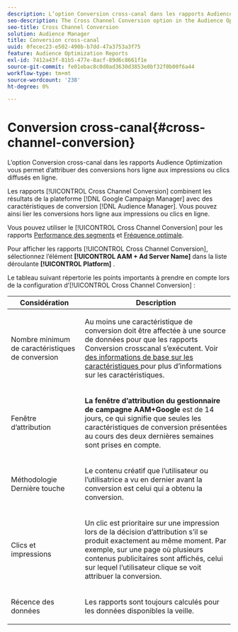 ```yaml
---
description: L’option Conversion cross-canal dans les rapports Audience Optimization vous permet d’attribuer des conversions hors ligne aux impressions ou clics diffusés en ligne.
seo-description: The Cross Channel Conversion option in the Audience Optimization reports allows you to attribute offline conversions to served online impressions or clicks.
seo-title: Cross Channel Conversion
solution: Audience Manager
title: Conversion cross-canal
uuid: 0fecec23-e502-490b-b7dd-47a3753a3f75
feature: Audience Optimization Reports
exl-id: 7412a43f-81b5-477e-8acf-89d6c8661f1e
source-git-commit: fe01ebac8c0d0ad3630d3853e0bf32f0b00f6a44
workflow-type: tm+mt
source-wordcount: '238'
ht-degree: 0%

---
```


# Conversion cross-canal{#cross-channel-conversion}

L’option Conversion cross-canal dans les rapports Audience Optimization vous permet d’attribuer des conversions hors ligne aux impressions ou clics diffusés en ligne.

Les rapports [!UICONTROL Cross Channel Conversion] combinent les résultats de la plateforme [!DNL Google Campaign Manager] avec des caractéristiques de conversion [!DNL Audience Manager]. Vous pouvez ainsi lier les conversions hors ligne aux impressions ou clics en ligne.

Vous pouvez utiliser le [!UICONTROL Cross Channel Conversion] pour les rapports [Performance des segments](../../../reporting/audience-optimization-reports/aor-advertisers/segment-performance.md) et [Fréquence optimale](../../../reporting/audience-optimization-reports/aor-advertisers/optimal-frequency.md).

Pour afficher les rapports [!UICONTROL Cross Channel Conversion], sélectionnez l’élément **[!UICONTROL AAM + Ad Server Name]** dans la liste déroulante **[!UICONTROL Platform]** .

Le tableau suivant répertorie les points importants à prendre en compte lors de la configuration d’[!UICONTROL Cross Channel Conversion] :

<table id="table_62590B4AB7624B619EC9AA8FF89722C9"> 
 <thead> 
  <tr> 
   <th class="entry"> Considération </th> 
   <th class="entry"> Description </th> 
  </tr> 
 </thead>
 <tbody> 
  <tr> 
   <td colname="col01"> <p>Nombre minimum de caractéristiques de conversion </p> </td> 
   <td colname="col1"> <p>Au moins une caractéristique de conversion doit être affectée à une source de données pour que les rapports <span class="wintitle"> Conversion cross</span>canal s’exécutent. Voir <a href="../../../features/traits/create-onboarded-rule-based-traits.md"> des informations de base sur les caractéristiques </a> pour plus d’informations sur les caractéristiques. </p> </td> 
  </tr>
  <tr> 
   <td> <p>Fenêtre d’attribution </p> </td> 
   <td> <p> <b><span class="uicontrol"> La fenêtre d’attribution du gestionnaire de campagne AAM+Google</span></b> est de 14 jours, ce qui signifie que seules les caractéristiques de conversion présentées au cours des deux dernières semaines sont prises en compte. </p> </td> 
  </tr> 
  <tr> 
   <td> <p>Méthodologie Dernière touche </p> </td> 
   <td> <p>Le contenu créatif que l’utilisateur ou l’utilisatrice a vu en dernier avant la conversion est celui qui a obtenu la conversion. </p> </td> 
  </tr> 
  <tr> 
   <td> <p>Clics et impressions </p> </td> 
   <td> <p>Un clic est prioritaire sur une impression lors de la décision d’attribution s’il se produit exactement au même moment. Par exemple, sur une page où plusieurs contenus publicitaires sont affichés, celui sur lequel l’utilisateur clique se voit attribuer la conversion. </p> </td> 
  </tr> 
  <tr> 
   <td> <p>Récence des données </p> </td> 
   <td> <p>Les rapports sont toujours calculés pour les données disponibles la veille. </p> </td> 
  </tr> 
 </tbody> 
</table>
